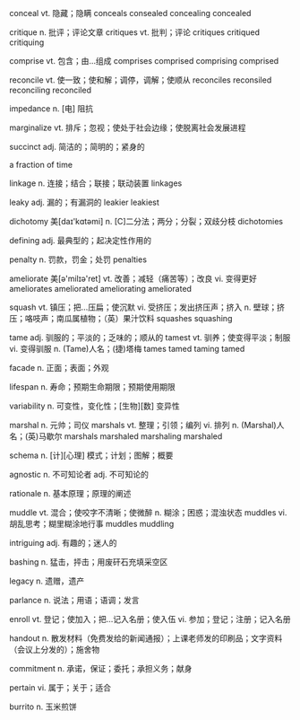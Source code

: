 conceal vt. 隐藏；隐瞒 conceals consealed concealing concealed

critique n. 批评；评论文章 critiques vt. 批判；评论 critiques critiqued critiquing

comprise vt. 包含；由…组成 comprises comprised comprising comprised

reconcile vt. 使一致；使和解；调停，调解；使顺从 reconciles reconsiled reconciling reconciled

impedance n. [电] 阻抗

marginalize vt. 排斥；忽视；使处于社会边缘；使脱离社会发展进程

succinct adj. 简洁的；简明的；紧身的

a fraction of time

linkage n. 连接；结合；联接；联动装置 linkages

leaky adj. 漏的；有漏洞的 leakier leakiest

dichotomy 美[daɪ'kɑtəmi] n. [C]二分法；两分；分裂；双歧分枝 dichotomies

defining adj. 最典型的；起决定性作用的

penalty n. 罚款，罚金；处罚 penalties

ameliorate 美[ə'milɪə'ret] vt. 改善；减轻（痛苦等）；改良 vi. 变得更好 ameliorates ameliorated ameliorating ameliorated

squash vt. 镇压；把…压扁；使沉默 vi. 受挤压；发出挤压声；挤入 n. 壁球；挤压；咯吱声；南瓜属植物；（英）果汁饮料 squashes squashing

tame adj. 驯服的；平淡的；乏味的；顺从的 tamest vt. 驯养；使变得平淡；制服 vi. 变得驯服 n. (Tame)人名；(捷)塔梅 tames tamed taming tamed

facade n. 正面；表面；外观

lifespan n. 寿命；预期生命期限；预期使用期限

variability n. 可变性，变化性；[生物][数] 变异性

marshal n. 元帅；司仪 marshals vt. 整理；引领；编列 vi. 排列 n. (Marshal)人名；(英)马歇尔 marshals marshaled marshaling marshaled

schema n. [计][心理] 模式；计划；图解；概要

agnostic n. 不可知论者 adj. 不可知论的

rationale n. 基本原理；原理的阐述

muddle vt. 混合；使咬字不清晰；使微醉 n. 糊涂；困惑；混浊状态 muddles vi. 胡乱思考；糊里糊涂地行事 muddles muddling

intriguing adj. 有趣的；迷人的

bashing n. 猛击，抨击；用废矸石充填采空区

legacy n. 遗赠，遗产

parlance n. 说法；用语；语调；发言

enroll vt. 登记；使加入；把...记入名册；使入伍 vi. 参加；登记；注册；记入名册

handout n. 散发材料（免费发给的新闻通报）；上课老师发的印刷品；文字资料 （会议上分发的）；施舍物

commitment n. 承诺，保证；委托；承担义务；献身

pertain vi. 属于；关于；适合

burrito n. 玉米煎饼
